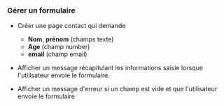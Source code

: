 ### Gérer un formulaire

- Créer une page contact qui demande

  - **Nom**, **prénom** (champs texte)
  - **Age** (champ number)
  - **email** (champ email)

- Afficher un message récapitulant les informations saisie lorsque l'utilisateur envoie le formulaire.

- Afficher un message d'erreur si un champ est vide et que l'utilisateur envoie le formulaire
